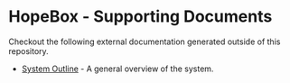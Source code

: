 # HopeBox - Supporting Documents

Checkout the following external documentation generated outside of this repository.

* [System Outline](SystemOutline.pdf) - A general overview of the system.

